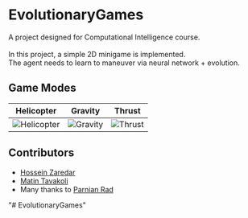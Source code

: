 # EvolutionaryGames

A project designed for Computational Intelligence course. <br> <br>
In this project, a simple 2D minigame is implemented. <br>
The agent needs to learn to maneuver via neural network + evolution.


## Game Modes
Helicopter             |  Gravity          |  Thrust
:-------------------------:|:-------------------------:|:-------------------------:
![Helicopter](https://github.com/HosseinZaredar/EvolutionaryGames/blob/main/screenshots/helicopter.png?raw=true)  |  ![Gravity](https://github.com/HosseinZaredar/EvolutionaryGames/blob/main/screenshots/gravity.png?raw=true) | ![Thrust](https://github.com/HosseinZaredar/EvolutionaryGames/blob/main/screenshots/thrust.png?raw=true)

## Contributors
- [Hossein Zaredar](https://github.com/HosseinZaredar)
- [Matin Tavakoli](https://github.com/MatinTavakoli/) <br>
- Many thanks to [Parnian Rad](https://github.com/Parnian-Rad)

"# EvolutionaryGames" 
